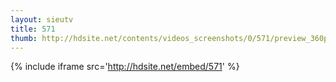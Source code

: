 ```yaml
---
layout: sieutv
title: 571
thumb: http://hdsite.net/contents/videos_screenshots/0/571/preview_360p.mp4.jpg
---
```

{% include iframe src='http://hdsite.net/embed/571' %}
 
